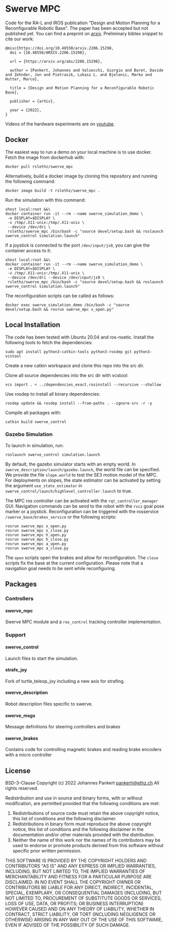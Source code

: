 # Swerve MPC
Code for the RA-L and IROS publication "Design and Motion Planning for a Reconfigurable Robotic Base".
The paper has been accepted but not published yet.
You can find a preprint on [arxiv](https://arxiv.org/abs/2206.15298).
Preliminary bibtex snippet to cite our work:

```
@misc{https://doi.org/10.48550/arxiv.2206.15298,
  doi = {10.48550/ARXIV.2206.15298},
  
  url = {https://arxiv.org/abs/2206.15298},
  
  author = {Pankert, Johannes and Valsecchi, Giorgio and Baret, Davide and Zehnder, Jon and Pietrasik, Lukasz L. and Bjelonic, Marko and Hutter, Marco},
  
  title = {Design and Motion Planning for a Reconfigurable Robotic Base},
  
  publisher = {arXiv},
  
  year = {2022},
}
```

Videos of the hardware experiments are on [youtube](https://youtu.be/qBY4zovf2vo).

## Docker
The easiest way to run a demo on your local machine is to use docker.
Fetch the image from dockerhub with:
```
docker pull rslethz/swerve_mpc
```
Alternatively, build a docker image by cloning this repository and running the following command:
```
docker image build -t rslethz/swerve_mpc .
```
Run the simulation with this command:
```
xhost local:root &&\
docker container run -it --rm --name swerve_simulation_demo \
 -e DISPLAY=$DISPLAY \
 -v /tmp/.X11-unix:/tmp/.X11-unix \
 --device /dev/dri \
 rslethz/swerve_mpc /bin/bash -c "source devel/setup.bash && roslaunch swerve_control simulation.launch"
```
If a joystick is connected to the port `/dev/input/js0`, you can give the container access to it:
```
xhost local:root &&\
docker container run -it --rm --name swerve_simulation_demo \
 -e DISPLAY=$DISPLAY \
 -v /tmp/.X11-unix:/tmp/.X11-unix \
 --device /dev/dri --device /dev/input/js0 \
 rslethz/swerve_mpc /bin/bash -c "source devel/setup.bash && roslaunch swerve_control simulation.launch"
```
 
The reconfiguration scripts can be called as follows:
```
docker exec swerve_simulation_demo /bin/bash -c "source devel/setup.bash && rosrun swerve_mpc x_open.py"
```

## Local Installation
The code has been tested with Ubuntu 20.04 and ros-noetic.
Install the following tools to fetch the dependencies:
```
sudo apt install python3-catkin-tools python3-rosdep git python3-vcstool
```

Create a new catkin workspace and clone this repo into the src dir.

Clone all source dependencies into the src dir with vcstool:
```
vcs import . < ../dependencies_exact.rosinstall --recursive --shallow
```

Use rosdep to install all binary dependencies:
```
rosdep update && rosdep install --from-paths . --ignore-src -r -y
```

Compile all packages with:
```
catkin build swerve_control
```

### Gazebo Simulation
To launch in simulation, run:
```
roslaunch swerve_control simulation.launch
```
By default, the gazebo simulator starts with an empty world. In `swerve_description/launch/gazebo.launch`, the world file can be specified. We provide the file `slope.world` to test the SE3 motion model of the MPC. For deployments on slopes, the state estimator can be activated by setting the argument `use_state_estimator` in `swerve_control/launch/highlevel_controller.launch` to true.

The MPC ros controller can be activated with the `rqt_controller_manager` GUI. Navigation commands can be send to the robot with the `rviz` goal pose marker or a joystick.
Reconfiguration can be triggered with the rosservice `/swerve_base/brakes_service` or the following scripts:
```
rosrun swerve_mpc x_open.py
rosrun swerve_mpc x_close.py
rosrun swerve_mpc h_open.py
rosrun swerve_mpc h_close.py
rosrun swerve_mpc a_open.py
rosrun swerve_mpc a_close.py
```
The `open` scripts open the brakes and allow for reconfiguration. The `close` scripts fix the base at the current configuration. Please note that a navigation goal needs to be sent while reconfiguring.

## Packages
### Controllers
#### swerve_mpc
Swerve MPC module and a `ros_control` tracking controller implementation.
### Support
#### swerve_control
Launch files to start the simulation. 

#### strafe_joy
Fork of turtle_teleop_joy including a new axis for strafing.

#### swerve_description
Robot description files specific to swerve.

#### swerve_msgs
Message definitions for steering controllers and brakes

#### swerve_brakes
Contains code for controlling magnetic brakes and reading brake encoders with a micro controller

## License
BSD-3-Clause
Copyright (c) 2022 Johannes Pankert <pankertj@ethz.ch>
All rights reserved.

Redistribution and use in source and binary forms, with or without
modification, are permitted provided that the following conditions are met:

1. Redistributions of source code must retain the above copyright notice,
   this list of conditions and the following disclaimer.
2. Redistributions in binary form must reproduce the above copyright
   notice, this list of conditions and the following disclaimer in the
   documentation and/or other materials provided with the distribution.
3. Neither the name of this work nor the names of its
   contributors may be used to endorse or promote products derived from
   this software without specific prior written permission.

THIS SOFTWARE IS PROVIDED BY THE COPYRIGHT HOLDERS AND CONTRIBUTORS "AS IS"
AND ANY EXPRESS OR IMPLIED WARRANTIES, INCLUDING, BUT NOT LIMITED TO, THE
IMPLIED WARRANTIES OF MERCHANTABILITY AND FITNESS FOR A PARTICULAR PURPOSE
ARE DISCLAIMED. IN NO EVENT SHALL THE COPYRIGHT OWNER OR CONTRIBUTORS BE
LIABLE FOR ANY DIRECT, INDIRECT, INCIDENTAL, SPECIAL, EXEMPLARY, OR
CONSEQUENTIAL DAMAGES (INCLUDING, BUT NOT LIMITED TO, PROCUREMENT OF
SUBSTITUTE GOODS OR SERVICES; LOSS OF USE, DATA, OR PROFITS; OR BUSINESS
INTERRUPTION) HOWEVER CAUSED AND ON ANY THEORY OF LIABILITY, WHETHER IN
CONTRACT, STRICT LIABILITY, OR TORT (INCLUDING NEGLIGENCE OR OTHERWISE)
ARISING IN ANY WAY OUT OF THE USE OF THIS SOFTWARE, EVEN IF ADVISED OF THE
POSSIBILITY OF SUCH DAMAGE.

